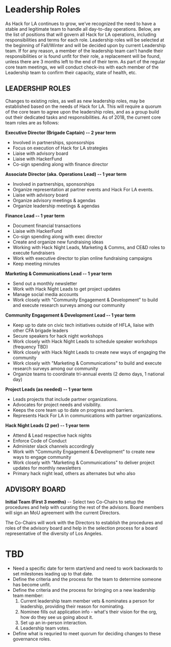# Leadership Roles

As Hack for LA continues to grow, we’ve recognized the need to have a stable and legitimate team to handle all day-to-day operations. Below, are the list of positions that will govern all Hack for LA operations, including responsibilities and terms for each role. Leadership roles will be selected at the beginning of Fall/Winter and will be decided upon by current Leadership team. If for any reason, a member of the leadership team can’t handle their responsibilities or is found unfit for their role, a replacement will be found, unless there are 3 months left to the end of their term.   As part of the regular core team meetings, we will conduct check-ins with each member of the Leadership team to confirm their capacity, state of health, etc.

## LEADERSHIP ROLES

Changes to existing roles, as well as new leadership roles, may be established based on the needs of Hack for LA.  This will require a quorum of the core team to agree upon the leadership roles, and as a group build out their dedicated tasks and responsibilities. As of 2018, the current core team roles are as follows:

**Executive Director (Brigade Captain) -- 2 year term**
* Involved in partnerships, sponsorships
* Focus on execution of Hack for LA strategies
* Liaise with advisory board
* Liaise with HackerFund
* Co-sign spending along with finance director

**Associate Director (aka. Operations Lead) -- 1 year term**
* Involved in partnerships, sponsorships
* Organize representation at partner events and Hack For LA events.
* Liaise with advisory board
* Organize advisory meetings & agendas
* Organize leadership meetings & agendas

**Finance Lead -- 1 year term**
* Document financial transactions
* Liaise with HackerFund
* Co-sign spending along with exec director
* Create and organize new fundraising ideas
* Working with Hack Night Leads, Marketing & Comms, and CE&D roles to execute fundraisers
* Work with executive director to plan online fundraising campaigns
* Keep meeting minutes

**Marketing & Communications Lead -- 1 year term**
* Send out a monthly newsletter
* Work with Hack Night Leads to get project updates
* Manage social media accounts
* Work closely with "Community Engagement & Development" to build and execute research surveys among our community

**Community Engagement & Development Lead -- 1 year term**
* Keep up to date on civic tech initiatives outside of HFLA, liaise with other CFA brigade leaders
* Secure speakers for hack night workshops
* Work closely with Hack Night Leads to schedule speaker workshops (frequency TBD)
* Work closely with Hack Night Leads to create new ways of engaging the community
* Work closely with "Marketing & Communications" to build and execute research surveys among our community
* Organize teams to coordinate tri-annual events (2 demo days, 1 national day)

**Project Leads (as needed) -- 1 year term**
* Leads projects that include partner organizations.
* Advocates for project needs and visibility.
* Keeps the core team up to date on progress and barriers.
* Represents Hack For LA in communications with partner organizations.

**Hack Night Leads (2 per) -- 1 year term**
* Attend & Lead respective hack nights
* Enforce Code of Conduct
* Administer slack channels accordingly
* Work with "Community Engagement & Development" to create new ways to engage community
* Work closely with "Marketing & Communications" to deliver project updates for monthly newsletters
* Primary hack night lead, others as alternates but who also 

## ADVISORY BOARD

**Initial Team (First 3 months)** -- Select two Co-Chairs to setup the procedures and help with curating the rest of the advisors. Board members will sign an MoU agreement with the current Directors.

The Co-Chairs will work with the Directors to establish the procedures and roles of the advisory board and help in the selection process for a board representative of the diversity of Los Angeles.

# TBD

* Need a specific date for term start/end and need to work backwards to set milestones leading up to that date.
* Define the criteria and the process for the team to determine someone has become unfit.
* Define the criteria and the process for bringing on a new leadership team member:
  1. Current leadership team member vets & nominates a person for leadership, providing their reason for nominating.
  2. Nominee fills out application info - what's their vision for the org, how do they see us going about it.
  3. Set up an in-person interaction.
  4. Leadership team votes.
* Define what is requried to meet quorum for deciding changes to these governance roles.
